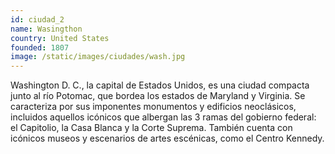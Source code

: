 ```yaml
---
id: ciudad_2
name: Wasingthon
country: United States
founded: 1807
image: /static/images/ciudades/wash.jpg
---
```

<!--StartFragment-->

Washington D. C., la capital de Estados Unidos, es una ciudad compacta junto al río Potomac, que bordea los estados de Maryland y Virginia. Se caracteriza por sus imponentes monumentos y edificios neoclásicos, incluidos aquellos icónicos que albergan las 3 ramas del gobierno federal: el Capitolio, la Casa Blanca y la Corte Suprema. También cuenta con icónicos museos y escenarios de artes escénicas, como el Centro Kennedy.

<!--EndFragment-->
